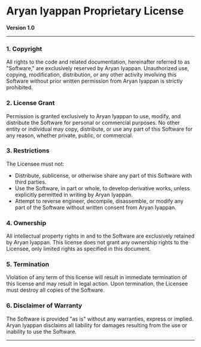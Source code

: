 # Aryan Iyappan Proprietary License

**Version 1.0**

---

### 1. Copyright

All rights to the code and related documentation, hereinafter referred to as "Software," are exclusively reserved by Aryan Iyappan. Unauthorized use, copying, modification, distribution, or any other activity involving this Software without prior written permission from Aryan Iyappan is strictly prohibited.

### 2. License Grant

Permission is granted exclusively to Aryan Iyappan to use, modify, and distribute the Software for personal or commercial purposes. No other entity or individual may copy, distribute, or use any part of this Software for any reason, whether private, public, or commercial.

### 3. Restrictions

The Licensee must not:

- Distribute, sublicense, or otherwise share any part of this Software with third parties.
- Use the Software, in part or whole, to develop derivative works, unless explicitly permitted in writing by Aryan Iyappan.
- Attempt to reverse engineer, decompile, disassemble, or modify any part of the Software without written consent from Aryan Iyappan.

### 4. Ownership

All intellectual property rights in and to the Software are exclusively retained by Aryan Iyappan. This license does not grant any ownership rights to the Licensee, only limited rights as specified in this document.

### 5. Termination

Violation of any term of this license will result in immediate termination of this license and may result in legal action. Upon termination, the Licensee must destroy all copies of the Software.

### 6. Disclaimer of Warranty

The Software is provided "as is" without any warranties, express or implied. Aryan Iyappan disclaims all liability for damages resulting from the use or inability to use the Software.

---
